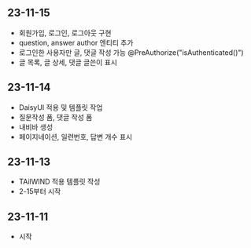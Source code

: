 ## 23-11-15
- 회원가입, 로그인, 로그아웃 구현
- question, answer author 엔티티 추가
- 로그인한 사용자만 글, 댓글 작성 가능 @PreAuthorize("isAuthenticated()")
- 글 목록, 글 상세, 댓글 글쓴이 표시

## 23-11-14
- DaisyUI 적용 및 템플릿 작업
- 질문작성 폼, 댓글 작성 폼
- 내비바 생성
- 페이지네이션, 일련번호, 답변 개수 표시

## 23-11-13
- TAilWIND 적용 템플릿 작성
- 2-15부터 시작

## 23-11-11
- 시작